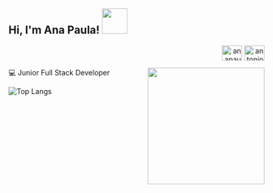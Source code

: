<h2 > Hi, I'm Ana Paula! <img src="https://media.giphy.com/media/clM6fzkkgbAUU/giphy.gif" width="50"></h2>

<p align="right">
<a href="https://instagram.com/anapaulacello" target="blank"><img align="center" src="https://raw.githubusercontent.com/rahuldkjain/github-profile-readme-generator/master/src/images/icons/Social/instagram.svg" alt="anapaulacello" height="30" width="40" /></a>
<a href="https://www.linkedin.com/in/ana-paula-morales-dulzaides-813645218/" target="blank"><img align="center" src="https://raw.githubusercontent.com/rahuldkjain/github-profile-readme-generator/master/src/images/icons/Social/linked-in-alt.svg" alt="antonio-rosales-martinez-925397213" height="30" width="40" /></a>

💻 Junior Full Stack Developer
<img align='right' src="https://media.giphy.com/media/8lPQQ6UsC1uXllpa40/giphy.gif" width="230">




      
![Top Langs](https://github-readme-stats.vercel.app/api/top-langs/?username=anapaulacello&hide=TeX&layout=compact)




    
